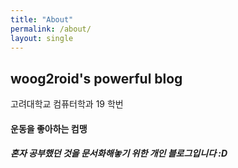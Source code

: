 ```yaml
---
title: "About"
permalink: /about/
layout: single
---
```

## woog2roid's powerful blog
고려대학교 컴퓨터학과 19 학번

#### 운동을 좋아하는 컴맹
##### 혼자 공부했던 것을 문서화해놓기 위한 개인 블로그입니다 :D